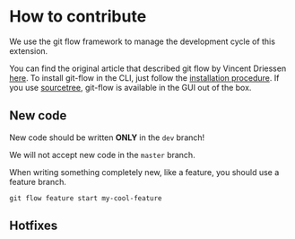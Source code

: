 # How to contribute

We use the git flow framework to manage the development cycle of this extension.

You can find the original article that described git flow by Vincent Driessen [here](https://nvie.com/posts/a-successful-git-branching-model). To install git-flow in the CLI, just follow the [installation procedure](https://github.com/nvie/gitflow/wiki/Installation). If you use [sourcetree](https://www.sourcetreeapp.com), git-flow is available in the GUI out of the box.  

## New code

New code should be written **ONLY** in the `dev` branch!

We will not accept new code in the `master` branch.

When writing something completely new, like a feature, you should use a feature branch.

```
git flow feature start my-cool-feature
```

## Hotfixes
